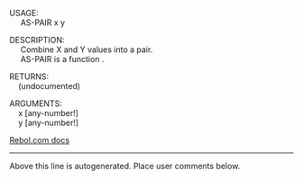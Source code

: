 USAGE:  
&nbsp;&nbsp;&nbsp;&nbsp;&nbsp;AS-PAIR&nbsp;x&nbsp;y&nbsp;  
  
DESCRIPTION:  
&nbsp;&nbsp;&nbsp;&nbsp;&nbsp;Combine&nbsp;X&nbsp;and&nbsp;Y&nbsp;values&nbsp;into&nbsp;a&nbsp;pair.  
&nbsp;&nbsp;&nbsp;&nbsp;&nbsp;AS-PAIR&nbsp;is&nbsp;a&nbsp;function&nbsp;.  
  
RETURNS:  
&nbsp;&nbsp;&nbsp;&nbsp;(undocumented)  
  
ARGUMENTS:  
&nbsp;&nbsp;&nbsp;&nbsp;x&nbsp;[any-number!]  
&nbsp;&nbsp;&nbsp;&nbsp;y&nbsp;[any-number!]  

[Rebol.com docs](http://www.rebol.com/r3/docs/functions/as-pair.html)
___
Above this line is autogenerated. Place user comments below.